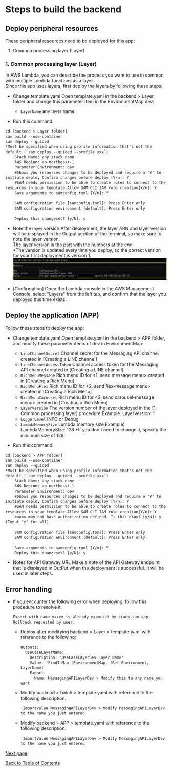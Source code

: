 # Steps to build the backend

## Deploy peripheral resources

These peripheral resources need to be deployed for this app:

1. Common processing layer (Layer)

### 1. Common processing layer (Layer)

In AWS Lambda, you can describe the process you want to use in common with multiple Lambda functions as a layer.  
Since this app uses layers, first deploy the layers by following these steps:

- Change template.yaml
  Open template.yaml in the backend > Layer folder and change this parameter item in the EnvironmentMap dev:

  - `LayerName` any layer name

- Run this command:

```
cd [backend > Layer folder]
sam build --use-container
sam deploy --guided
*Must be specified when using profile information that's not the default (`sam deploy --guided --profile xxx`)
    Stack Name: any stack name
    AWS Region: ap-northeast-1
    Parameter Environment: dev
    #Shows you resources changes to be deployed and require a 'Y' to initiate deploy Confirm changes before deploy [Y/n]: Y
    #SAM needs permission to be able to create roles to connect to the resources in your template Allow SAM CLI IAM role creation[Y/n]: Y
    Save arguments to samconfig.toml [Y/n]: Y

    SAM configuration file [samconfig.toml]: Press Enter only
    SAM configuration environment [default]: Press Enter only

    Deploy this changeset? [y/N]: y
```

- Note the layer version
  After deployment, the layer ARN and layer version will be displayed in the Output section of the terminal, so make sure to note the layer version.  
  The layer version is the part with the numbers at the end  
  *The version is updated every time you deploy, so the correct version for your first deployment is version 1.  
  ![Output section of the command prompt](../images/en/out-put-description-en.png)  

- [Confirmation] Open the Lambda console in the AWS Management Console, select "Layers" from the left tab, and confirm that the layer you deployed this time exists.


## Deploy the application (APP)

Follow these steps to deploy the app:

- Change template.yaml
  Open template.yaml in the backend > APP folder, and modify these parameter items of dev in EnvironmentMap:

  - `LineChannelSecret` Channel secret for the Messaging API channel created in [Creating a LINE channel]
  - `LineChannelAccessToken` Channel access token for the Messaging API channel created in [Creating a LINE channel]
  - `RichMenuMessage` Rich menu ID for <1. send message menu> created in [Creating a Rich Menu]
  - `RichMenuFlex` Rich menu ID for <2. send flex-message menu> created in [Creating a Rich Menu]
  - `RichMenuCarousel` Rich menu ID for <3. send carousel-message menu> created in [Creating a Rich Menu]
  - `LayerVersion` The version number of the layer deployed in the [1. Common processing layer] procedure
    Example: LayerVersion: 1
  - `LoggerLevel` INFO or Debug
  - `LambdaMemorySize` Lambda memory size
    Example) LambdaMemorySize: 128 *If you don't need to change it, specify the minimum size of 128

- Run this command:

```
cd [backend > APP folder]
sam build --use-container
sam deploy --guided
*Must be specified when using profile information that's not the default (`sam deploy --guided --profile xxx`)
    Stack Name: any stack name
    AWS Region: ap-northeast-1
    Parameter Environment: dev
    #Shows you resources changes to be deployed and require a 'Y' to initiate deploy Confirm changes before deploy [Y/n]: Y
    #SAM needs permission to be able to create roles to connect to the resources in your template Allow SAM CLI IAM role creation[Y/n]: Y
    ××××× may not have authorization defined, Is this okay? [y/N]: y (Input "y" for all)

    SAM configuration file [samconfig.toml]: Press Enter only
    SAM configuration environment [default]: Press Enter only

    Save arguments to samconfig.toml [Y/n]: Y
    Deploy this changeset? [y/N]: y
```

- Notes for API Gateway URL
Make a note of the API Gateway endpoint that is displayed in OutPut when the deployment is successful. It will be used in later steps.

## Error handling

- If you encounter the following error when deploying, follow this procedure to resolve it.
  ```
  Export with name xxxxx is already exported by stack sam-app. Rollback requested by user.
  ```
  - Deploy after modifying backend > Layer > template.yaml with reference to the following:
    ```
    Outputs:
      UseCaseLayerName:
        Description: "UseCaseLayerDev Layer Name"
        Value: !FindInMap [EnvironmentMap, !Ref Environment, LayerName]
        Export:
          Name: MessagingAPILayerDev > Modify this to any name you want
    ```
  - Modify backend > batch > template.yaml with reference to the following description.
    ```
    !ImportValue MessagingAPILayerDev > Modify MessagingAPILayerDev to the name you just entered
    ```
  - Modify backend > APP > template.yaml with reference to the following description.
    ```
    !ImportValue MessagingAPILayerDev > Modify MessagingAPILayerDev to the name you just entered
    ```

[Next page](validation.md)  

[Back to Table of Contents](README_en.md)
